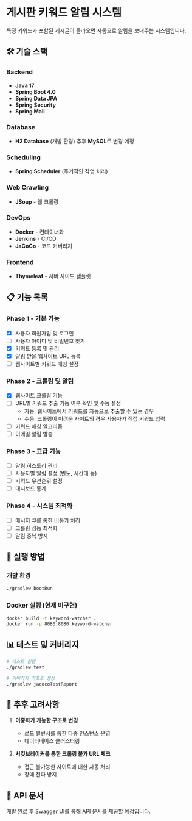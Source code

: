 # 게시판 키워드 알림 시스템

특정 키워드가 포함된 게시글이 올라오면 자동으로 알림을 보내주는 시스템입니다.

## 🛠️ 기술 스택

### Backend

- **Java 17**
- **Spring Boot 4.0**
- **Spring Data JPA**
- **Spring Security**
- **Spring Mail**

### Database

- **H2 Database** (개발 환경) 추후 **MySQL**로 변경 예정

### Scheduling

- **Spring Scheduler** (주기적인 작업 처리)

### Web Crawling

- **JSoup** - 웹 크롤링

### DevOps

- **Docker** - 컨테이너화
- **Jenkins** - CI/CD
- **JaCoCo** - 코드 커버리지

### Frontend

- **Thymeleaf** - 서버 사이드 템플릿

## 📋 기능 목록

### Phase 1 - 기본 기능

- [X] 사용자 회원가입 및 로그인
- [ ] 사용자 아이디 및 비밀번호 찾기
- [X] 키워드 등록 및 관리
- [X] 알림 받을 웹사이트 URL 등록
- [ ] 웹사이트별 키워드 매칭 설정

### Phase 2 - 크롤링 및 알림

- [X] 웹사이트 크롤링 기능
- [ ] URL별 키워드 추출 가능 여부 확인 및 수동 설정
    - 자동: 웹사이트에서 키워드를 자동으로 추출할 수 있는 경우
    - 수동: 크롤링이 어려운 사이트의 경우 사용자가 직접 키워드 입력
- [ ] 키워드 매칭 알고리즘
- [ ] 이메일 알림 발송

### Phase 3 - 고급 기능

- [ ] 알림 히스토리 관리
- [ ] 사용자별 알림 설정 (빈도, 시간대 등)
- [ ] 키워드 우선순위 설정
- [ ] 대시보드 통계

### Phase 4 - 시스템 최적화

- [ ] 메시지 큐를 통한 비동기 처리
- [ ] 크롤링 성능 최적화
- [ ] 알림 중복 방지

## 🚀 실행 방법

### 개발 환경

```bash
./gradlew bootRun
```

### Docker 실행 (현재 미구현)

```bash
docker build -t keyword-watcher .
docker run -p 8080:8080 keyword-watcher
```

## 📊 테스트 및 커버리지

```bash
# 테스트 실행
./gradlew test

# 커버리지 리포트 생성
./gradlew jacocoTestReport
```

## 🔮 추후 고려사항

1. **이중화가 가능한 구조로 변경**
    - 로드 밸런서를 통한 다중 인스턴스 운영
    - 데이터베이스 클러스터링

2. **서킷브레이커를 통한 크롤링 불가 URL 체크**
    - 접근 불가능한 사이트에 대한 자동 처리
    - 장애 전파 방지

## 📝 API 문서

개발 완료 후 Swagger UI를 통해 API 문서를 제공할 예정입니다.
